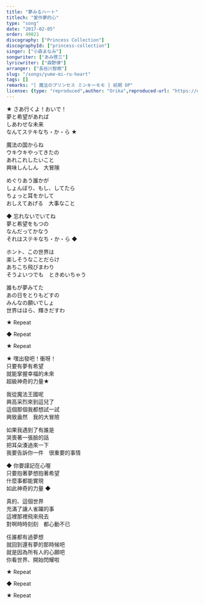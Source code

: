 ```yaml
---
title: "夢みるハート"
titlech: "愛作夢的心"
type: "song"
date: "2017-02-05"
order: 49021
discography: ["Princess Collection"]
discographyId: ["princess-collection"]
singer: ["小森まなみ"]
songwriter: ["あみ啓三"]
lyricwriter: ["森野律"]
arranger: ["長谷川智樹"]
slug: "/songs/yume-mi-ru-heart"
tags: []
remarks: "[ 魔法のプリンセス ミンキーモモ ] 前期 OP"
license: {type: "reproduced",author: "Orika",reproduced-url: "https://orikamushi.netlify.app",reproduced-website: "織歌蟲"}
---
```


★ さあ行くよ！おいで！   
夢と希望があれば   
しあわせな未来   
なんてステキなち・か・ら ★   
  
魔法の国からね   
ウキウキやってきたの   
あれこれしたいこと   
興味しんしん　大冒険   
  
めぐりあう誰かが   
しょんぼり、もし、してたら   
ちょっと耳をかして   
おしえてあげる　大事なこと   
  
◆ 忘れないでいてね   
夢と希望をもつの   
なんだってかなう   
それはステキなち・か・ら ◆   
  
ホント、この世界は   
楽しそうなことだらけ   
あちこち飛びまわり   
そうよいつでも　ときめいちゃう   
  
誰もが夢みてた   
あの日をとりもどすの   
みんなの願いでしょ   
世界はほら、輝きだすわ   
  
★ Repeat   
  
◆ Repeat   
  
★ Repeat  

<!-- 翻译 -->

★ 嘿出發吧！衝呀！   
只要有夢有希望  
就能掌握幸福的未來  
超級神奇的力量★   
  
我從魔法王國呢  
興高采烈來到這兒了  
這個那個我都想試一試  
興致盎然　我的大冒險  
  
如果我遇到了有誰是  
哭喪著一張臉的話  
把耳朵湊過來一下  
我要告訴你一件　很重要的事情  
  
◆ 你要謹記在心喔  
只要抱著夢想抱著希望  
什麼事都能實現  
如此神奇的力量 ◆   
  
真的、這個世界  
充滿了讓人雀躍的事  
這裡那裡飛來飛去  
對啊時時刻刻　都心動不已  
  
任誰都有過夢想  
就回到還有夢的那時候吧  
就是因為所有人的心願吧  
你看世界、開始閃耀啦  
  
★ Repeat   
  
◆ Repeat   
  
★ Repeat

